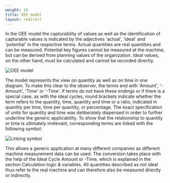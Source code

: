 ```yaml
---
weight: 10
title: OEE model
layout: redirect
---
```


In the OEE model the capturability of values as well as the identification of capturable values is indicated by the adjectives 'actual', 'ideal' and 'potential' in the respective terms. Actual quantities are real quantities and can be measured. Potential key figures cannot be measured at the machine, but can be derived from planning values of the organization. Ideal values, on the other hand, must be calculated and cannot be recorded directly.

![OEE model](/images/oee/theory/theory-oee-model.png)

The model represents the view on quantity as well as on time in one diagram. To make this clear to the observer, the terms end with 'Amount', '-Amount', 'Time' or '-Time'. If terms do not have these endings or if there is a special case, as with the ideal cycles, round brackets indicate whether the term refers to the quantity, time, quantity and time or a ratio, indicated in quantity per time, time per quantity, or percentage. The exact specification of units for quantity and time was deliberately dispensed in order to further underline the generic applicability. To show that the relationship to quantity or time is ultimately irrelevant, corresponding terms are linked with the following symbol:

![Linking symbol](/images/oee/theory/theory-linking-symbol.png)

This allows a generic application at many different companies as different machine measurement data can be used. The conversion takes place with the help of the Ideal Cycle Amount or -Time, which is explained in the section Calculation logic & variables. All quantities described as not ideal thus refer to the real machine and can therefore also be measured directly or indirectly.
